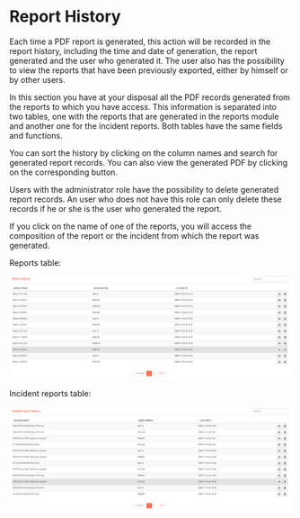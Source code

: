 # Report History

Each time a PDF report is generated, this action will be recorded in the report history, including the time and date of generation, the report generated and the user who generated it.
The user also has the possibility to view the reports that have been previously exported, either by himself or by other users.

In this section you have at your disposal all the PDF records generated from the reports to which you have access. This information is separated into two tables, one with the reports that are generated in the reports module and another one for the incident reports. Both tables have the same fields and functions. 

You can sort the history by clicking on the column names and search for generated report records. You can also view the generated PDF by clicking on the corresponding button. 

Users with the administrator role have the possibility to delete generated report records. An user who does not have this role can only delete these records if he or she is the user who generated the report.

If you click on the name of one of the reports, you will access the composition of the report or the incident from which the report was generated.

Reports table:

![Complete Report History](images/ch04_img053-en.png)

Incident reports table: 

![Complete Incident Report History](images/ch04_img054-en.png)
